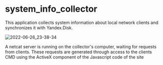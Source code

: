 # system_info_collector

This application collects system information about local network clients and synchronizes it with Yandex.Disk. 

![2022-06-26_23-38-34](https://user-images.githubusercontent.com/56280697/175832959-2db1c463-ef45-4e36-99b4-168ca62a8329.png)

A netcat server is running on the collector's computer, waiting for requests from clients. These requests are generated through access to the clients CMD using the ActiveX component of the Javascript code of the site
